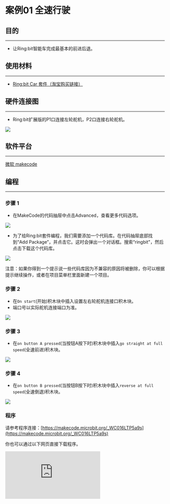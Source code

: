 ﻿---
sidebar_position: 9
sidebar_label: 全速行驶
---

# 案例01 全速行驶

## 目的
---
- 让Ring:bit智能车完成最基本的前进后退。

## 使用材料
---
- [Ring:bit Car 套件（淘宝购买链接）](https://item.taobao.com/item.htm?ft=t&id=608540718403)


## 硬件连接图
---
- Ring:bit扩展版的P1口连接左轮舵机，P2口连接右轮舵机。

![](https://wiki-media-ef.oss-cn-hongkong.aliyuncs.com//images/jBVHea8.png)

## 软件平台
---
[微软 makecode](https://makecode.microbit.org/#)

## 编程
---
### 步骤 1
- 在MakeCode的代码抽屉中点击Advanced，查看更多代码选项。

![](https://wiki-media-ef.oss-cn-hongkong.aliyuncs.com//images/2qCyzQ7.png)

- 为了给Ring:bit套件编程，我们需要添加一个代码库。在代码抽屉底部找到“Add Package”，并点击它。这时会弹出一个对话框。搜索“ringbit"，然后点击下载这个代码库。

![](https://wiki-media-ef.oss-cn-hongkong.aliyuncs.com//images/1Wq2Mov.jpg)

注意：如果你得到一个提示说一些代码库因为不兼容的原因将被删除，你可以根据提示继续操作，或者在项目菜单栏里面新建一个项目。

### 步骤 2

- 在`On start`(开始)积木块中插入设置左右轮舵机连接口积木块。
- 端口号以实际舵机连接端口为准。

![](https://wiki-media-ef.oss-cn-hongkong.aliyuncs.com//images/ring_bit_car_v2_case_01_01.png)

### 步骤 3

- 在`on button A pressed`(当按钮A按下时)积木块中插入`go straight at full speed`(全速前进)积木块。


![](https://wiki-media-ef.oss-cn-hongkong.aliyuncs.com//images/ring_bit_car_v2_case_01_02.png)


### 步骤 4

- 在`on button B pressed`(当按钮B按下时)积木块中插入`reverse at full speed`(全速倒退)积木块。


![](https://wiki-media-ef.oss-cn-hongkong.aliyuncs.com//images/ring_bit_car_v2_case_01_03.png)

### 程序

请参考程序连接：[https://makecode.microbit.org/_WC016LTP5a9s](https://makecode.microbit.org/_WC016LTP5a9s)

你也可以通过以下网页直接下载程序。

<div
    style={{
        position: 'relative',
        paddingBottom: '60%',
        overflow: 'hidden',
    }}
>
    <iframe
        src="https://makecode.microbit.org/_WC016LTP5a9s"
        frameborder="0"
        sandbox="allow-popups allow-forms allow-scripts allow-same-origin"
        style={{
            position: 'absolute',
            width: '100%',
            height: '100%',
        }}
    />
</div>
---


## 结论
---
- 当按钮A按下时，小车全速前进。
- 当按钮B按下时，小车全速后退。
![](https://wiki-media-ef.oss-cn-hongkong.aliyuncs.com//images/wwV0YDe.jpg)

## 思考
---
当你按下按钮A，让小车停下，如何编写代码？

## 常见问题
---


## 相关阅读
---
